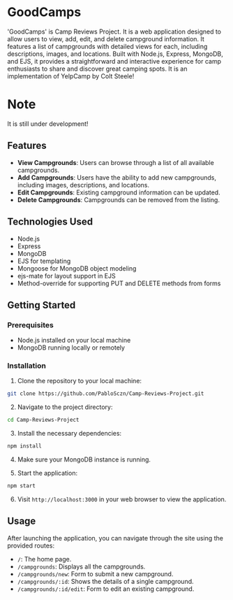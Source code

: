 # GoodCamps

'GoodCamps' is Camp Reviews Project. It is a web application designed to allow users to view, add, edit, and delete campground information. It features a list of campgrounds with detailed views for each, including descriptions, images, and locations. Built with Node.js, Express, MongoDB, and EJS, it provides a straightforward and interactive experience for camp enthusiasts to share and discover great camping spots.
It is an implementation of YelpCamp by Colt Steele!
# Note
It is still under development!

## Features

- **View Campgrounds**: Users can browse through a list of all available campgrounds.
- **Add Campgrounds**: Users have the ability to add new campgrounds, including images, descriptions, and locations.
- **Edit Campgrounds**: Existing campground information can be updated.
- **Delete Campgrounds**: Campgrounds can be removed from the listing.

## Technologies Used

- Node.js
- Express
- MongoDB
- EJS for templating
- Mongoose for MongoDB object modeling
- ejs-mate for layout support in EJS
- Method-override for supporting PUT and DELETE methods from forms

## Getting Started

### Prerequisites

- Node.js installed on your local machine
- MongoDB running locally or remotely

### Installation

1. Clone the repository to your local machine:

```bash
git clone https://github.com/PabloSczn/Camp-Reviews-Project.git
```

2. Navigate to the project directory:

```bash
cd Camp-Reviews-Project
```

3. Install the necessary dependencies:

```bash
npm install
```

4. Make sure your MongoDB instance is running.

5. Start the application:

```bash
npm start
```

6. Visit `http://localhost:3000` in your web browser to view the application.

## Usage

After launching the application, you can navigate through the site using the provided routes:

- `/`: The home page.
- `/campgrounds`: Displays all the campgrounds.
- `/campgrounds/new`: Form to submit a new campground.
- `/campgrounds/:id`: Shows the details of a single campground.
- `/campgrounds/:id/edit`: Form to edit an existing campground.
